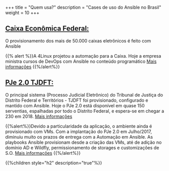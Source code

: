 +++
title = "Quem usa?"
description = "Cases de uso do Ansible no Brasil"
weight = 10
+++



## [Caixa Econômica Federal:](http://www.caixa.gov.br/)
O provisionamento dos mais de 50.000 caixas eletrônicos é feito com Ansible

{{% alert %}}A 4Linux projetou a automação para a Caixa. Hoje a empresa ministra cursos de DevOps com Ansible no conteúdo programático  [Mais informações](https://www.4linux.com.br/cursos/devops) {{%/alert%}}

## [PJe 2.0 TJDFT:](https://pje.tjdft.jus.br/)
O principal sistema  (Processo Judicial Eletrônico)  do Tribunal de Justiça do Distrito Federal e Territórios - TJDFT foi provisionado, configurado e mantido com Ansible. Hoje o PJe 2.0 está disponível em quase 150 serventias, espalhadas por todo o Distrito Federal, e espera-se em chegar a 230 em 2018. [Mais informações](http://www.tjdft.jus.br/pje/aqui-tem-pje)

{{%alert%}}Devido a particularidade da aplicação, o ambiente ainda é provisionado com VMs. Com a implantação do PJe 2.0 em Julho/2017, diminuiu muito os prazos de entrega com a Automação em Ansible. As playbooks Ansible provisionam desde a criação das VMs, até de adição no domínio AD e Wildfly, permissionamento de storages e  customizações de S.O.  [Mais informações](http://www.tjdft.jus.br/institucional/imprensa/noticias/2017/julho/pje-2-0-ja-e-realidade-no-tjdft) {{%/alert%}}


{{%children style="h2" description="true"%}}
